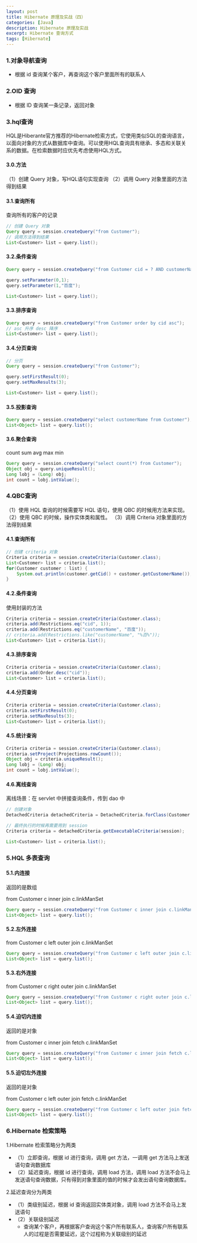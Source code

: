 ```yaml
---
layout: post
title: Hibernate 原理及实战（四）
categories: [Java]
description: Hibernate 原理及实战
excerpt: Hibernate 查询方式
tags: [Hibernate]
---
```


### 1.对象导航查询

- 根据 id 查询某个客户，再查询这个客户里面所有的联系人

### 2.OID 查询

- 根据 ID 查询某一条记录，返回对象

### 3.hql查询

HQL是Hiberante官方推荐的Hibernate检索方式，它使用类似SQL的查询语言，以面向对象的方式从数据库中查询。可以使用HQL查询具有继承、多态和关联关系的数据。在检索数据时应优先考虑使用HQL方式。

#### 3.0.方法

（1）创建 Query 对象，写HQL语句实现查询
（2）调用 Query 对象里面的方法得到结果

#### 3.1.查询所有

查询所有的客户的记录

```java
// 创建 Query 对象
Query query = session.createQuery("from Customer");
// 调用方法得到结果
List<Customer> list = query.list();
```

#### 3.2.条件查询

```java
Query query = session.createQuery("from Customer cid = ? AND customerName = ?");

query.setParameter(0,1);
query.setParameter(1,"百度");

List<Customer> list = query.list();
```

#### 3.3.排序查询

```java
Query query = session.createQuery("from Customer order by cid asc"); 
// asc 升序 desc 降序
List<Customer> list = query.list();
```

#### 3.4.分页查询


```java
// 分页
Query query = session.createQuery("from Customer");

query.setFirstResult(0);
query.setMaxResults(3);

List<Customer> list = query.list();
```

#### 3.5.投影查询

```java
Query query = session.createQuery("select customerName from Customer");
List<Object> list = query.list();
```

#### 3.6.聚合查询

count sum avg max min

```java
Query query = session.createQuery("select count(*) from Customer");
Object obj = query.uniqueResult();
Long lobj = (Long) obj;
int count = lobj.intValue();
```

### 4.QBC查询

（1）使用 HQL 查询的时候需要写 HQL 语句，使用 QBC 的时候用方法来实现。
（2）使用 QBC 的时候，操作实体类和属性。
（3）调用 Criteria 对象里面的方法得到结果

#### 4.1.查询所有

```java
// 创建 criteria 对象
Criteria criteria = session.createCriteria(Customer.class);
List<Customer> list = criteria.list();
for(Customer customer : list) {
    System.out.println(customer.getCid() + customer.getCustomerName());
}
```

#### 4.2.条件查询

使用封装的方法

```java
Criteria criteria = session.createCriteria(Customer.class);
criteria.add(Restrictions.eq("cid", 1));
criteria.add(Restrictions.eq("customerName", "百度"));
// criteria.add(Restrictions.like("customerName", "%百%"));
List<Customer> list = criteria.list();
```

#### 4.3.排序查询


```java
Criteria criteria = session.createCriteria(Customer.class);
criteria.add(Order.desc("cid"));
List<Customer> list = criteria.list();
```

#### 4.4.分页查询


```java
Criteria criteria = session.createCriteria(Customer.class);
criteria.setFirstResult(0);
criteria.setMaxResults(3);
List<Customer> list = criteria.list();
```

#### 4.5.统计查询


```java
Criteria criteria = session.createCriteria(Customer.class);
criteria.setProject(Projections.rowCount());
Object obj = criteria.uniqueResult();
Long lobj = (Long) obj;
int count = lobj.intValue();
```


#### 4.6.离线查询

离线场景：在 servlet 中拼接查询条件，传到 dao 中

```java
// 创建对象
DetachedCriteria detachedCriteria = DetachedCriteria.forClass(Customer.class);

// 最终执行的时候再需要用到 session
Criteria criteria = detachedCriteria.getExecutableCriteria(session);

List<Customer> list = criteria.list();
```

### 5.HQL 多表查询

#### 5.1.内连接

返回的是数组

from Customer c inner join c.linkManSet

```java
Query query = session.createQuery("from Customer c inner join c.linkManSet");
List<Object> list = query.list();
```

#### 5.2.左外连接

from Customer c left outer join c.linkManSet

```java
Query query = session.createQuery("from Customer c left outer join c.linkManSet");
List<Object> list = query.list();
```

#### 5.3.右外连接

from Customer c right outer join c.linkManSet

```java
Query query = session.createQuery("from Customer c right outer join c.linkManSet ");
List<Object> list = query.list();
```

#### 5.4.迫切内连接

返回的是对象

from Customer c inner join fetch c.linkManSet

```java
Query query = session.createQuery("from Customer c inner join fetch c.linkManSet");
List<Object> list = query.list();
```

#### 5.5.迫切左外连接

返回的是对象

from Customer c left outer join fetch c.linkManSet

```java
Query query = session.createQuery("from Customer c left outer join fetch c.linkManSet");
List<Object> list = query.list();
```


### 6.Hibernate 检索策略

1.Hibernate 检索策略分为两类
- （1）立即查询，根据 id 进行查询，调用 get 方法，一调用 get 方法马上发送语句查询数据库
- （2）延迟查询，根据 id 进行查询，调用 load 方法，调用 load 方法不会马上发送语句查询数据，只有得到对象里面的值的时候才会发出语句查询数据库。

2.延迟查询分为两类
- （1）类级别延迟，根据 id 查询返回实体类对象，调用 load 方法不会马上发送语句
- （2）关联级别延迟
    - 查询某个客户，再根据客户查询这个客户所有联系人，查询客户所有联系人的过程是否需要延迟，这个过程称为关联级别的延迟